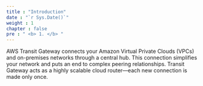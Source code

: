 ```yaml
---
title : "Introduction"
date : "`r Sys.Date()`"
weight : 1
chapter : false
pre : " <b> 1. </b> "
---
```

AWS Transit Gateway connects your Amazon Virtual Private Clouds (VPCs) and on-premises networks through a central hub. This connection simplifies your network and puts an end to complex peering relationships. Transit Gateway acts as a highly scalable cloud router—each new connection is made only once.